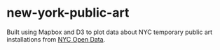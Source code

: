 # new-york-public-art

Built using Mapbox and D3 to plot data about NYC temporary public art installations from [NYC Open Data](https://data.cityofnewyork.us/Recreation/Directory-of-Temporary-Public-Art/zhrf-jnt6).
